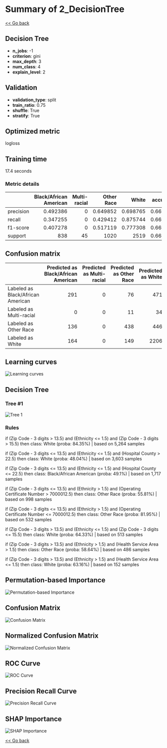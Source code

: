 # Summary of 2_DecisionTree

[<< Go back](../README.md)


## Decision Tree
- **n_jobs**: -1
- **criterion**: gini
- **max_depth**: 3
- **num_class**: 4
- **explain_level**: 2

## Validation
 - **validation_type**: split
 - **train_ratio**: 0.75
 - **shuffle**: True
 - **stratify**: True

## Optimized metric
logloss

## Training time

17.4 seconds

### Metric details
|           |   Black/African American |   Multi-racial |   Other Race |       White |   accuracy |   macro avg |   weighted avg |   logloss |
|:----------|-------------------------:|---------------:|-------------:|------------:|-----------:|------------:|---------------:|----------:|
| precision |                 0.492386 |              0 |     0.649852 |    0.698765 |   0.663727 |    0.460251 |       0.641261 |  0.824643 |
| recall    |                 0.347255 |              0 |     0.429412 |    0.875744 |   0.663727 |    0.413103 |       0.663727 |  0.824643 |
| f1-score  |                 0.407278 |              0 |     0.517119 |    0.777308 |   0.663727 |    0.425426 |       0.639258 |  0.824643 |
| support   |               838        |             45 |  1020        | 2519        |   0.663727 | 4422        |    4422        |  0.824643 |


## Confusion matrix
|                                   |   Predicted as Black/African American |   Predicted as Multi-racial |   Predicted as Other Race |   Predicted as White |
|:----------------------------------|--------------------------------------:|----------------------------:|--------------------------:|---------------------:|
| Labeled as Black/African American |                                   291 |                           0 |                        76 |                  471 |
| Labeled as Multi-racial           |                                     0 |                           0 |                        11 |                   34 |
| Labeled as Other Race             |                                   136 |                           0 |                       438 |                  446 |
| Labeled as White                  |                                   164 |                           0 |                       149 |                 2206 |

## Learning curves
![Learning curves](learning_curves.png)

## Decision Tree 

### Tree #1
![Tree 1](learner_fold_0_tree.svg)

### Rules

if (Zip Code - 3 digits > 13.5) and (Ethnicity <= 1.5) and (Zip Code - 3 digits > 15.5) then class: White (proba: 84.35%) | based on 5,264 samples

if (Zip Code - 3 digits <= 13.5) and (Ethnicity <= 1.5) and (Hospital County > 22.5) then class: White (proba: 48.04%) | based on 3,603 samples

if (Zip Code - 3 digits <= 13.5) and (Ethnicity <= 1.5) and (Hospital County <= 22.5) then class: Black/African American (proba: 49.1%) | based on 1,717 samples

if (Zip Code - 3 digits <= 13.5) and (Ethnicity > 1.5) and (Operating Certificate Number > 7000012.5) then class: Other Race (proba: 55.81%) | based on 998 samples

if (Zip Code - 3 digits <= 13.5) and (Ethnicity > 1.5) and (Operating Certificate Number <= 7000012.5) then class: Other Race (proba: 81.95%) | based on 532 samples

if (Zip Code - 3 digits > 13.5) and (Ethnicity <= 1.5) and (Zip Code - 3 digits <= 15.5) then class: White (proba: 64.33%) | based on 513 samples

if (Zip Code - 3 digits > 13.5) and (Ethnicity > 1.5) and (Health Service Area > 1.5) then class: Other Race (proba: 58.64%) | based on 486 samples

if (Zip Code - 3 digits > 13.5) and (Ethnicity > 1.5) and (Health Service Area <= 1.5) then class: White (proba: 63.16%) | based on 152 samples





## Permutation-based Importance
![Permutation-based Importance](permutation_importance.png)
## Confusion Matrix

![Confusion Matrix](confusion_matrix.png)


## Normalized Confusion Matrix

![Normalized Confusion Matrix](confusion_matrix_normalized.png)


## ROC Curve

![ROC Curve](roc_curve.png)


## Precision Recall Curve

![Precision Recall Curve](precision_recall_curve.png)



## SHAP Importance
![SHAP Importance](shap_importance.png)

[<< Go back](../README.md)

